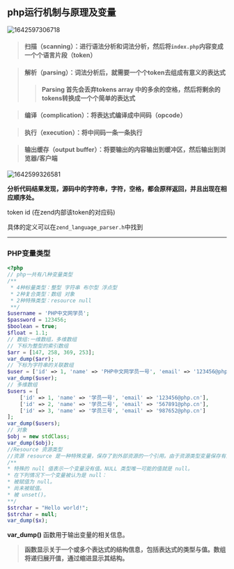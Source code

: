 ## php运行机制与原理及变量

![1642597306718](/Users/xja/Downloads/PHP中文网学习/notes/homework/images/1642597306718.jpg)

> #### 扫描（scanning）：进行语法分析和词法分析，然后将`index.php`内容变成一个个语言片段（token）

> #### 解析（parsing）：词法分析后，就需要一个个token去组成有意义的表达式
>
> > **Parsing 首先会丢弃tokens array 中的多余的空格，然后将剩余的tokens转换成一个个简单的表达式**

> #### 编译（complication）：将表达式编译成中间码（opcode）

> #### 执行（execution）：将中间码一条一条执行

> #### 输出缓存（output buffer）：将要输出的内容输出到缓冲区，然后输出到浏览器/客户端

![1642599326581](/Users/xja/Downloads/PHP中文网学习/notes/homework/images/1642599326581.jpg)

**分析代码结果发现，源码中的字符串，字符，空格，都会原样返回，并且出现在相应顺序处。**

token id (在zend内部该token的对应码)

具体的定义可以在`zend_language_parser.h`中找到

------
### PHP变量类型

```php
<?php
// php一共有八种变量类型
/**
 * 4种标量类型：整型 字符串 布尔型 浮点型
 * 2种复合类型：数组 对象
 * 2种特殊类型：resource null
 **/
$username = 'PHP中文网学员';
$password = 123456;
$boolean = true;
$float = 1.1;
// 数组:一维数组，多维数组
// 下标为整型的索引数组
$arr = [147, 258, 369, 253];
var_dump($arr);
// 下标为字符串的关联数组
$user = ['id' => 1, 'name' => 'PHP中文网学员一号', 'email' => '123456@php.cn'];
var_dump($user);
// 多维数组 
$users = [
    ['id' => 1, 'name' => '学员一号', 'email' => '123456@php.cn'],
    ['id' => 2, 'name' => '学员二号', 'email' => '567891@php.cn'],
    ['id' => 3, 'name' => '学员三号', 'email' => '987652@php.cn']
];
var_dump($users);
// 对象 
$obj = new stdClass;
var_dump($obj);
//Resource 资源类型
//资源 resource 是一种特殊变量，保存了到外部资源的一个引用。由于资源类型变量保存有为打开文件、数据库连接、图形画布区域等的特殊句柄，因此将其它类型的值转换为资源没有意义。
/**
* 特殊的 null 值表示一个变量没有值。NULL 类型唯一可能的值就是 null。
* 在下列情况下一个变量被认为是 null：
* 被赋值为 null。
* 尚未被赋值。
* 被 unset()。
**/
$strchar = "Hello world!";
$strchar = null;
var_dump($x);
```

**var_dump()** 函数用于输出变量的相关信息。

>**函数显示关于一个或多个表达式的结构信息，包括表达式的类型与值。数组将递归展开值，通过缩进显示其结构。**

